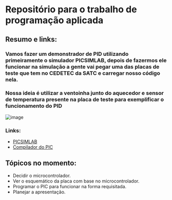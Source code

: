 # Repositório para o trabalho de programação aplicada

## Resumo e links: 

### Vamos fazer um demonstrador de PID utilizando primeiramente o simulador PICSIMLAB, depois de fazermos ele funcionar na simulação a gente vai pegar uma das placas de teste que tem no CEDETEC da SATC e carregar nosso código nela.

### Nossa ideia é utilizar a ventoinha junto do aquecedor e sensor de temperatura presente na placa de teste para exemplificar o funcionamento do PID
![image](https://github.com/L3mitch/TrabalhoProgramacaoAplicada/assets/141968186/cd810d6b-f907-4edd-a0b0-8d89339d08fb)


### Links:
+ [PICSIMLAB](https://blog.eletrogate.com/introducao-ao-simulador-picsimlab/)
+ [Compilador do PIC](https://www.youtube.com/watch?v=YrdeeNvYYBU)

## Tópicos no momento:
+ Decidir o microcontrolador.
+ Ver o esquemático da placa com base no microcontrolador.
+ Programar o PIC para funcionar na forma requisitada.
+ Planejar a apresentação.

